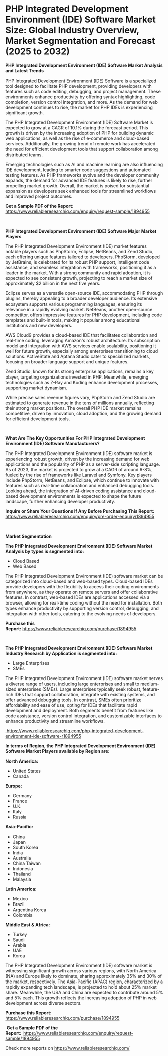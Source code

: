 <p><h1>PHP Integrated Development Environment (IDE) Software Market Size: Global Industry Overview, Market Segmentation and Forecast (2025 to 2032)</h1></p><p><strong>PHP Integrated Development Environment (IDE) Software Market Analysis and Latest Trends</strong></p>
<p><p>PHP Integrated Development Environment (IDE) Software is a specialized tool designed to facilitate PHP development, providing developers with features such as code editing, debugging, and project management. These environments enhance productivity by offering syntax highlighting, code completion, version control integration, and more. As the demand for web development continues to rise, the market for PHP IDEs is experiencing significant growth.</p><p>The PHP Integrated Development Environment (IDE) Software Market is expected to grow at a CAGR of 10.1% during the forecast period. This growth is driven by the increasing adoption of PHP for building dynamic web applications, as well as the rise of e-commerce and cloud-based services. Additionally, the growing trend of remote work has accelerated the need for efficient development tools that support collaboration among distributed teams.</p><p>Emerging technologies such as AI and machine learning are also influencing IDE development, leading to smarter code suggestions and automated testing features. As PHP frameworks evolve and the developer community expands, the demand for advanced IDE features is likely to rise, further propelling market growth. Overall, the market is poised for substantial expansion as developers seek enhanced tools for streamlined workflows and improved project outcomes.</p></p>
<p><strong>Get a Sample PDF of the Report:&nbsp;</strong> <a href="https://www.reliableresearchiq.com/enquiry/request-sample/1894955?utm_campaign=120&utm_medium=2&utm_source=Github&utm_content=ia&utm_term=13012025&utm_id=php-integrated-development-environment-ide-software">https://www.reliableresearchiq.com/enquiry/request-sample/1894955</a></p>
<p>&nbsp;</p>
<p><strong>PHP Integrated Development Environment (IDE) Software Major Market Players</strong></p>
<p><p>The PHP Integrated Development Environment (IDE) market features notable players such as PhpStorm, Eclipse, NetBeans, and Zend Studio, each offering unique features tailored to developers. PhpStorm, developed by JetBrains, is celebrated for its robust PHP support, intelligent code assistance, and seamless integration with frameworks, positioning it as a leader in the market. With a strong community and rapid adoption, it is expected to see consistent growth, projecting to reach a market size of approximately $2 billion in the next five years.</p><p>Eclipse serves as a versatile open-source IDE, accommodating PHP through plugins, thereby appealing to a broader developer audience. Its extensive ecosystem supports various programming languages, ensuring its relevance in a rapidly evolving market. NetBeans, another open-source competitor, offers impressive features for PHP development, including code templates and built-in tools, making it popular among educational institutions and new developers.</p><p>AWS Cloud9 provides a cloud-based IDE that facilitates collaboration and real-time coding, leveraging Amazon's robust architecture. Its subscription model and integration with AWS services enable scalability, positioning it well for future growth, especially among enterprises transitioning to cloud solutions. ActiveState and Aptana Studio cater to specialized markets, focusing on broader language support and unique features. </p><p>Zend Studio, known for its strong enterprise applications, remains a key player, targeting organizations invested in PHP. Meanwhile, emerging technologies such as Z-Ray and Koding enhance development processes, supporting market dynamism.</p><p>While precise sales revenue figures vary, PhpStorm and Zend Studio are estimated to generate revenue in the tens of millions annually, reflecting their strong market positions. The overall PHP IDE market remains competitive, driven by innovation, cloud adoption, and the growing demand for efficient development tools.</p></p>
<p>&nbsp;</p>
<p><strong>What Are The Key Opportunities For PHP Integrated Development Environment (IDE) Software Manufacturers?</strong></p>
<p><p>The PHP Integrated Development Environment (IDE) software market is experiencing robust growth, driven by the increasing demand for web applications and the popularity of PHP as a server-side scripting language. As of 2023, the market is projected to grow at a CAGR of around 6-8%, fueled by the rise of frameworks like Laravel and Symfony. Key players include PhpStorm, NetBeans, and Eclipse, which continue to innovate with features such as real-time collaboration and enhanced debugging tools. Looking ahead, the integration of AI-driven coding assistance and cloud-based development environments is expected to shape the future landscape, further enhancing developer productivity.</p></p>
<p><strong>Inquire or Share Your Questions If Any Before Purchasing This Report:</strong> <a href="https://www.reliableresearchiq.com/enquiry/pre-order-enquiry/1894955?utm_campaign=120&utm_medium=2&utm_source=Github&utm_content=ia&utm_term=13012025&utm_id=php-integrated-development-environment-ide-software">https://www.reliableresearchiq.com/enquiry/pre-order-enquiry/1894955</a></p>
<p>&nbsp;</p>
<p><strong>Market Segmentation</strong></p>
<p><strong>The PHP Integrated Development Environment (IDE) Software Market Analysis by types is segmented into:</strong></p>
<p><ul><li>Cloud Based</li><li>Web Based</li></ul></p>
<p><p>The PHP Integrated Development Environment (IDE) software market can be categorized into cloud-based and web-based types. Cloud-based IDEs provide developers with the flexibility to access their coding environments from anywhere, as they operate on remote servers and offer collaborative features. In contrast, web-based IDEs are applications accessed via a browser, allowing for real-time coding without the need for installation. Both types enhance productivity by supporting version control, debugging, and integration with other tools, catering to the evolving needs of developers.</p></p>
<p><strong>Purchase this Report:&nbsp;</strong><a href="https://www.reliableresearchiq.com/purchase/1894955?utm_campaign=120&utm_medium=2&utm_source=Github&utm_content=ia&utm_term=13012025&utm_id=php-integrated-development-environment-ide-software">https://www.reliableresearchiq.com/purchase/1894955</a></p>
<p>&nbsp;</p>
<p><strong>The PHP Integrated Development Environment (IDE) Software Market Industry Research by Application is segmented into:</strong></p>
<p><ul><li>Large Enterprises</li><li>SMEs</li></ul></p>
<p><p>The PHP Integrated Development Environment (IDE) software market serves a diverse range of users, including large enterprises and small to medium-sized enterprises (SMEs). Large enterprises typically seek robust, feature-rich IDEs that support collaboration, integrate with existing systems, and offer advanced debugging tools. In contrast, SMEs often prioritize affordability and ease of use, opting for IDEs that facilitate rapid development and deployment. Both segments benefit from features like code assistance, version control integration, and customizable interfaces to enhance productivity and streamline workflows.</p></p>
<p><a href="https://www.reliableresearchiq.com/php-integrated-development-environment-ide-software-r1894955?utm_campaign=120&utm_medium=2&utm_source=Github&utm_content=ia&utm_term=13012025&utm_id=php-integrated-development-environment-ide-software">&nbsp;https://www.reliableresearchiq.com/php-integrated-development-environment-ide-software-r1894955</a></p>
<p><strong>In terms of Region, the PHP Integrated Development Environment (IDE) Software Market Players available by Region are:</strong></p>
<p>
    <p> <strong> North America: </strong>
        <ul>
            <li>United States</li>
            <li>Canada</li>
        </ul>
        </p> 
    <p> <strong> Europe: </strong>
        <ul>
            <li>Germany</li>
            <li>France</li>
            <li>U.K.</li>
            <li>Italy</li>
            <li>Russia</li>
        </ul>
        </p> 
    <p> <strong> Asia-Pacific: </strong>
        <ul>
            <li>China</li>
            <li>Japan</li>
            <li>South Korea</li>
            <li>India</li>
            <li>Australia</li>
            <li>China Taiwan</li>
            <li>Indonesia</li>
            <li>Thailand</li>
            <li>Malaysia</li>
        </ul>
        </p> 
    <p> <strong> Latin America: </strong>
        <ul>
            <li>Mexico</li>
            <li>Brazil</li>
            <li>Argentina Korea</li>
            <li>Colombia</li>
        </ul>
        </p> 
    <p> <strong> Middle East & Africa: </strong>
        <ul>
            <li>Turkey</li>
            <li>Saudi</li>
            <li>Arabia</li>
            <li>UAE</li>
            <li>Korea</li>
        </ul>
    </p>
    </p>
<p><p>The PHP Integrated Development Environment (IDE) software market is witnessing significant growth across various regions, with North America (NA) and Europe likely to dominate, sharing approximately 35% and 30% of the market, respectively. The Asia-Pacific (APAC) region, characterized by a rapidly expanding tech landscape, is projected to hold about 25% market share. Meanwhile, the USA and China are expected to contribute around 5% and 5% each. This growth reflects the increasing adoption of PHP in web development across diverse sectors.</p></p>
<p><strong>Purchase this Report: </strong><a href="https://www.reliableresearchiq.com/purchase/1894955?utm_campaign=120&utm_medium=2&utm_source=Github&utm_content=ia&utm_term=13012025&utm_id=php-integrated-development-environment-ide-software">https://www.reliableresearchiq.com/purchase/1894955</a></p>
<p>&nbsp;<strong>Get a Sample PDF of the Report:&nbsp;&nbsp;</strong><a href="https://www.reliableresearchiq.com/enquiry/request-sample/1894955?utm_campaign=120&utm_medium=2&utm_source=Github&utm_content=ia&utm_term=13012025&utm_id=php-integrated-development-environment-ide-software">https://www.reliableresearchiq.com/enquiry/request-sample/1894955</a></p>
<p><strong></strong></p>
<p>Check more reports on <a href="https://www.reliableresearchiq.com/?utm_campaign=120&utm_medium=2&utm_source=Github&utm_content=ia&utm_term=13012025&utm_id=php-integrated-development-environment-ide-software">https://www.reliableresearchiq.com/</a></p>